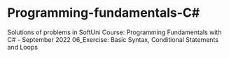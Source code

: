 # Programming-fundamentals-C#
Solutions of problems in SoftUni Course: Programming Fundamentals with C# - September 2022
06_Exercise: Basic Syntax, Conditional Statements and Loops

